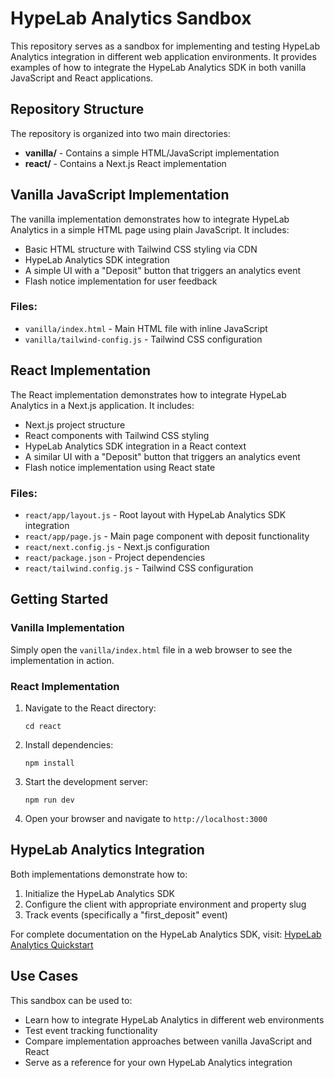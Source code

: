# HypeLab Analytics Sandbox

This repository serves as a sandbox for implementing and testing HypeLab Analytics integration in different web application environments. It provides examples of how to integrate the HypeLab Analytics SDK in both vanilla JavaScript and React applications.

## Repository Structure

The repository is organized into two main directories:

- **vanilla/** - Contains a simple HTML/JavaScript implementation
- **react/** - Contains a Next.js React implementation

## Vanilla JavaScript Implementation

The vanilla implementation demonstrates how to integrate HypeLab Analytics in a simple HTML page using plain JavaScript. It includes:

- Basic HTML structure with Tailwind CSS styling via CDN
- HypeLab Analytics SDK integration
- A simple UI with a "Deposit" button that triggers an analytics event
- Flash notice implementation for user feedback

### Files:

- `vanilla/index.html` - Main HTML file with inline JavaScript
- `vanilla/tailwind-config.js` - Tailwind CSS configuration

## React Implementation

The React implementation demonstrates how to integrate HypeLab Analytics in a Next.js application. It includes:

- Next.js project structure
- React components with Tailwind CSS styling
- HypeLab Analytics SDK integration in a React context
- A similar UI with a "Deposit" button that triggers an analytics event
- Flash notice implementation using React state

### Files:

- `react/app/layout.js` - Root layout with HypeLab Analytics SDK integration
- `react/app/page.js` - Main page component with deposit functionality
- `react/next.config.js` - Next.js configuration
- `react/package.json` - Project dependencies
- `react/tailwind.config.js` - Tailwind CSS configuration

## Getting Started

### Vanilla Implementation

Simply open the `vanilla/index.html` file in a web browser to see the implementation in action.

### React Implementation

1. Navigate to the React directory:

   ```
   cd react
   ```

2. Install dependencies:

   ```
   npm install
   ```

3. Start the development server:

   ```
   npm run dev
   ```

4. Open your browser and navigate to `http://localhost:3000`

## HypeLab Analytics Integration

Both implementations demonstrate how to:

1. Initialize the HypeLab Analytics SDK
2. Configure the client with appropriate environment and property slug
3. Track events (specifically a "first_deposit" event)

For complete documentation on the HypeLab Analytics SDK, visit: [HypeLab Analytics Quickstart](https://docs.hypelab.com/analytics-quickstart)

## Use Cases

This sandbox can be used to:

- Learn how to integrate HypeLab Analytics in different web environments
- Test event tracking functionality
- Compare implementation approaches between vanilla JavaScript and React
- Serve as a reference for your own HypeLab Analytics integration
